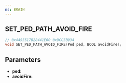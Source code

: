 ```yaml
---
ns: BRAIN
---
```

## SET_PED_PATH_AVOID_FIRE

```c
// 0x4455517B28441E60 0xDCC5B934
void SET_PED_PATH_AVOID_FIRE(Ped ped, BOOL avoidFire);
```


## Parameters
* **ped**: 
* **avoidFire**: 

